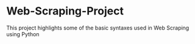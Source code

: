# Web-Scraping-Project
This project highlights some of the basic syntaxes used in Web Scraping using Python
